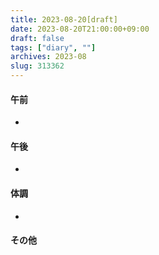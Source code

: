 ```yaml
---
title: 2023-08-20[draft]
date: 2023-08-20T21:00:00+09:00
draft: false
tags: ["diary", ""]
archives: 2023-08
slug: 313362
---
```

#### 午前
- 
#### 午後
- 
#### 体調
- 
#### その他